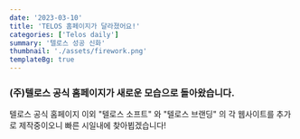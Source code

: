 ```yaml
---
date: '2023-03-10'
title: 'TELOS 홈페이지가 달라졌어요!'
categories: ['Telos daily']
summary: '텔로스 성공 신화'
thumbnail: './assets/firework.png'
templateBg: true
---
```


### (주)텔로스 공식 홈페이지가 새로운 모습으로 돌아왔습니다.

>

텔로스 공식 홈페이지 이외 "텔로스 소프트" 와 "텔로스 브랜딩" 의 각 웹사이트를 추가로 제작중이오니 빠른 시일내에 찾아뵙겠습니다!
